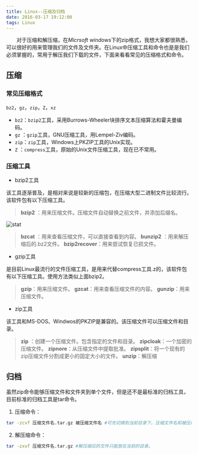 ```yaml
---
title: Linux--压缩及归档
date: 2016-03-17 19:12:00
tags: Linux
---
```


　　对于压缩和解压缩，在*Micrsoft windows*下的zip格式，我想大家都很熟悉，可以很好的用来管理我们的文件及文件夹。在Linux中压缩工具和命令也是是我们必须掌握的，常用于解压我们下载的文件，下面来看看常见的压缩格式和命令。

<!-- more -->

## **压缩**

### **常见压缩格式**

`bz2`，`gz`，`zip`，`Z`，`xz`

- `bz2`：`bzip2`工具，采用Burrows-Wheeler块排序文本压缩算法和霍夫曼编码。
- `gz` ：`gzip`工具，GNU压缩工具，用Lempel-Ziv编码。
- `zip`：`zip`工具，Windows上PKZIP工具的Unix实现。
- `Z`  ：`compress`工具，原始的Unix文件压缩工具，现在已不常用。

### **压缩工具**

- bzip2工具

该工具逐渐普及，是相对来说是较新的压缩包，在压缩大型二进制文件比较流行。该软件包有以下压缩工具。

> **bzip2** ：用来压缩文件。压缩文件自动替换之前文件，并添加后缀名。


![stat](http://7xrw5k.com1.z0.glb.clouddn.com/blog%2Fimg%2F20160317195305.png)

> **bzcat** ：用来查看压缩文件，可以直接查看到内容。
> **bunzip2** ：用来解压缩后的.bz2文件。
> **bzip2recover**：用来尝试恢复已损文件。

- gzip工具

是目前Linux最流行的文件压缩工具，是用来代替compress工具.z的，该软件包有以下压缩工具。使用方法类似上面bzip2。

> **gzip**：用来压缩文件。
> **gzcat**：用来查看压缩文件的内容。
> **gunzip**：用来压缩文件。

- zip工具

该工具和MS-DOS、Windwos的PKZIP是兼容的。该压缩文件可以压缩文件和目录。

> **zip** ：创建一个压缩文件。包含指定的文件和目录。
> **zipcloak**：一个加密的压缩文件。
> **zipnore**：从压缩文件中提取批准。
> **zipsplit**：将一个现有的zip压缩文件分割成更小的固定大小的文件。
> **unzip**：解压缩

## **归档**
虽然zip命令能够压缩文件和文件夹到单个文件，但是还不是最标准的归档工具，目前标准的归档工具是tar命令。

1. 压缩命令：
``` bash
tar -zcvf 压缩文件名.tar.gz 被压缩文件名 #可先切换到当前目录下。压缩文件名和被压缩文件名都可加入路径。
```

2. 解压缩命令：
``` bash　　
tar -zxvf 压缩文件名.tar.gz #解压缩后的文件只能放在当前的目录。
```